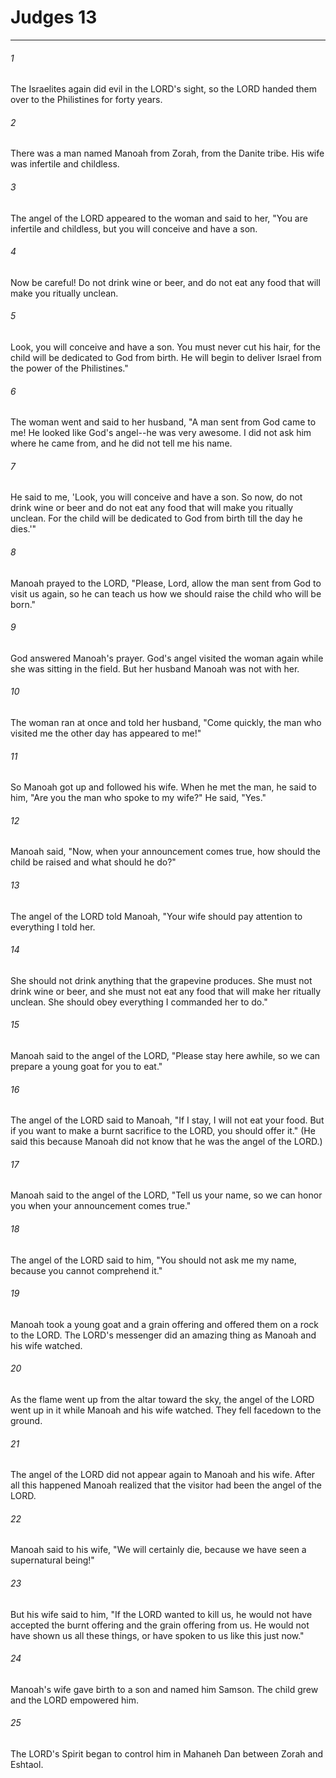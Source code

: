 # Judges 13
***



###### 1 
The Israelites again did evil in the LORD's sight, so the LORD handed them over to the Philistines for forty years. 

###### 2 
There was a man named Manoah from Zorah, from the Danite tribe. His wife was infertile and childless. 

###### 3 
The angel of the LORD appeared to the woman and said to her, "You are infertile and childless, but you will conceive and have a son. 

###### 4 
Now be careful! Do not drink wine or beer, and do not eat any food that will make you ritually unclean. 

###### 5 
Look, you will conceive and have a son. You must never cut his hair, for the child will be dedicated to God from birth. He will begin to deliver Israel from the power of the Philistines." 

###### 6 
The woman went and said to her husband, "A man sent from God came to me! He looked like God's angel--he was very awesome. I did not ask him where he came from, and he did not tell me his name. 

###### 7 
He said to me, 'Look, you will conceive and have a son. So now, do not drink wine or beer and do not eat any food that will make you ritually unclean. For the child will be dedicated to God from birth till the day he dies.'" 

###### 8 
Manoah prayed to the LORD, "Please, Lord, allow the man sent from God to visit us again, so he can teach us how we should raise the child who will be born." 

###### 9 
God answered Manoah's prayer. God's angel visited the woman again while she was sitting in the field. But her husband Manoah was not with her. 

###### 10 
The woman ran at once and told her husband, "Come quickly, the man who visited me the other day has appeared to me!" 

###### 11 
So Manoah got up and followed his wife. When he met the man, he said to him, "Are you the man who spoke to my wife?" He said, "Yes." 

###### 12 
Manoah said, "Now, when your announcement comes true, how should the child be raised and what should he do?" 

###### 13 
The angel of the LORD told Manoah, "Your wife should pay attention to everything I told her. 

###### 14 
She should not drink anything that the grapevine produces. She must not drink wine or beer, and she must not eat any food that will make her ritually unclean. She should obey everything I commanded her to do." 

###### 15 
Manoah said to the angel of the LORD, "Please stay here awhile, so we can prepare a young goat for you to eat." 

###### 16 
The angel of the LORD said to Manoah, "If I stay, I will not eat your food. But if you want to make a burnt sacrifice to the LORD, you should offer it." (He said this because Manoah did not know that he was the angel of the LORD.) 

###### 17 
Manoah said to the angel of the LORD, "Tell us your name, so we can honor you when your announcement comes true." 

###### 18 
The angel of the LORD said to him, "You should not ask me my name, because you cannot comprehend it." 

###### 19 
Manoah took a young goat and a grain offering and offered them on a rock to the LORD. The LORD's messenger did an amazing thing as Manoah and his wife watched. 

###### 20 
As the flame went up from the altar toward the sky, the angel of the LORD went up in it while Manoah and his wife watched. They fell facedown to the ground. 

###### 21 
The angel of the LORD did not appear again to Manoah and his wife. After all this happened Manoah realized that the visitor had been the angel of the LORD. 

###### 22 
Manoah said to his wife, "We will certainly die, because we have seen a supernatural being!" 

###### 23 
But his wife said to him, "If the LORD wanted to kill us, he would not have accepted the burnt offering and the grain offering from us. He would not have shown us all these things, or have spoken to us like this just now." 

###### 24 
Manoah's wife gave birth to a son and named him Samson. The child grew and the LORD empowered him. 

###### 25 
The LORD's Spirit began to control him in Mahaneh Dan between Zorah and Eshtaol.
